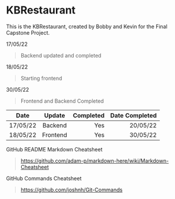 # KBRestaurant
This is the KBRestaurant, created by Bobby and Kevin for the Final Capstone Project.

17/05/22
> Backend updated and completed

18/05/22
> Starting frontend

30/05/22
> Frontend and Backend Completed


| Date          | Update           | Completed  | Date Completed  |
| ------------- |:----------------:|-----------:|----------------:|
| 17/05/22      | Backend          | Yes        | 20/05/22        |
| 18/05/22      | Frontend         | Yes        | 30/05/22        |



GitHub README Markdown Cheatsheet
> https://github.com/adam-p/markdown-here/wiki/Markdown-Cheatsheet

GitHub Commands Cheatsheet
> https://github.com/joshnh/Git-Commands

